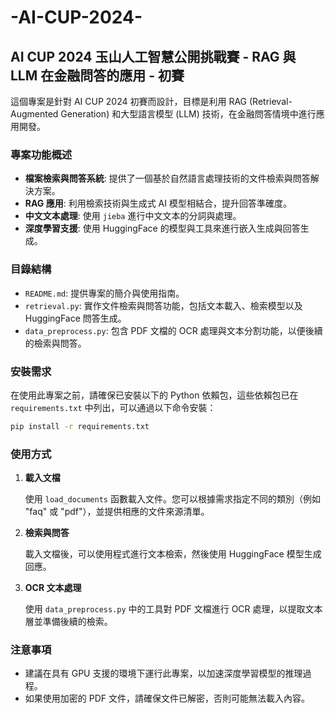 # -AI-CUP-2024-

## AI CUP 2024 玉山人工智慧公開挑戰賽 - RAG 與 LLM 在金融問答的應用 - 初賽

這個專案是針對 AI CUP 2024 初賽而設計，目標是利用 RAG (Retrieval-Augmented Generation) 和大型語言模型 (LLM) 技術，在金融問答情境中進行應用開發。

### 專案功能概述

- **檔案檢索與問答系統**: 提供了一個基於自然語言處理技術的文件檢索與問答解決方案。
- **RAG 應用**: 利用檢索技術與生成式 AI 模型相結合，提升回答準確度。
- **中文文本處理**: 使用 `jieba` 進行中文文本的分詞與處理。
- **深度學習支援**: 使用 HuggingFace 的模型與工具來進行嵌入生成與回答生成。

### 目錄結構

- `README.md`: 提供專案的簡介與使用指南。
- `retrieval.py`: 實作文件檢索與問答功能，包括文本載入、檢索模型以及 HuggingFace 問答生成。
- `data_preprocess.py`: 包含 PDF 文檔的 OCR 處理與文本分割功能，以便後續的檢索與問答。

### 安裝需求

在使用此專案之前，請確保已安裝以下的 Python 依賴包，這些依賴包已在 `requirements.txt` 中列出，可以通過以下命令安裝：

```bash
pip install -r requirements.txt
```

### 使用方式

1. **載入文檔**
   
   使用 `load_documents` 函數載入文件。您可以根據需求指定不同的類別（例如 "faq" 或 "pdf"），並提供相應的文件來源清單。

2. **檢索與問答**
   
   載入文檔後，可以使用程式進行文本檢索，然後使用 HuggingFace 模型生成回應。

3. **OCR 文本處理**
   
   使用 `data_preprocess.py` 中的工具對 PDF 文檔進行 OCR 處理，以提取文本層並準備後續的檢索。

### 注意事項

- 建議在具有 GPU 支援的環境下運行此專案，以加速深度學習模型的推理過程。
- 如果使用加密的 PDF 文件，請確保文件已解密，否則可能無法載入內容。


